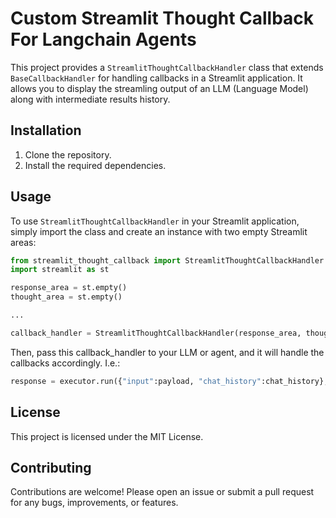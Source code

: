 # Custom Streamlit Thought Callback For Langchain Agents

This project provides a `StreamlitThoughtCallbackHandler` class that extends `BaseCallbackHandler` for handling callbacks in a Streamlit application. It allows you to display the streamling output of an LLM (Language Model) along with intermediate results history.

## Installation

1. Clone the repository.
2. Install the required dependencies.

## Usage

To use `StreamlitThoughtCallbackHandler` in your Streamlit application, simply import the class and create an instance with two empty Streamlit areas:

```python
from streamlit_thought_callback import StreamlitThoughtCallbackHandler
import streamlit as st

response_area = st.empty()
thought_area = st.empty()

...

callback_handler = StreamlitThoughtCallbackHandler(response_area, thought_area)
```

Then, pass this callback_handler to your LLM or agent, and it will handle the callbacks accordingly. I.e.:

```python
response = executor.run({"input":payload, "chat_history":chat_history}, callbacks=[callback_handler])
```

## License
This project is licensed under the MIT License.

## Contributing
Contributions are welcome! Please open an issue or submit a pull request for any bugs, improvements, or features.